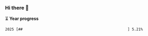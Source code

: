### Hi there :wave:

:hourglass_flowing_sand: **Year progress**

```txt
2025 [##                                                ] 5.21%
```
